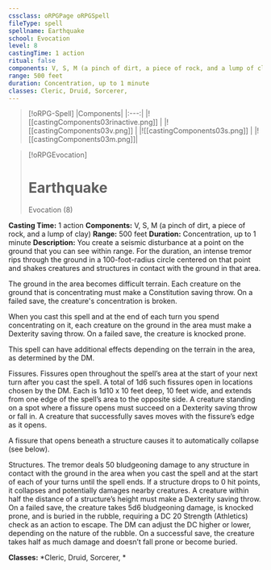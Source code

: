```yaml
---
cssclass: oRPGPage oRPGSpell
fileType: spell
spellname: Earthquake
school: Evocation
level: 8
castingTime: 1 action
ritual: false
components: V, S, M (a pinch of dirt, a piece of rock, and a lump of clay)
range: 500 feet
duration: Concentration, up to 1 minute
classes: Cleric, Druid, Sorcerer,
---
```

> [!oRPG-Spell]
> |Components|
> |:---:|
> |![[castingComponents03rinactive.png]] |
> |![[castingComponents03v.png]] |
> |![[castingComponents03s.png]] |
> |![[castingComponents03m.png]]|

> [!oRPGEvocation]
>#  Earthquake
> Evocation  (8)

**Casting Time:** 1 action
**Components:** V, S, M (a pinch of dirt, a piece of rock, and a lump of clay)
**Range:** 500 feet
**Duration:**  Concentration, up to 1 minute
**Description:**
You create a seismic disturbance at a point on the ground that you can see within range. For the duration, an intense tremor rips through the ground in a 100-foot-radius circle centered on that point and shakes creatures and structures in contact with the ground in that area.



 The ground in the area becomes difficult terrain. Each creature on the ground that is concentrating must make a Constitution saving throw. On a failed save, the creature's concentration is broken.



 When you cast this spell and at the end of each turn you spend concentrating on it, each creature on the ground in the area must make a Dexterity saving throw. On a failed save, the creature is knocked prone.



 This spell can have additional effects depending on the terrain in the area, as determined by the DM.



 Fissures. Fissures open throughout the spell’s area at the start of your next turn after you cast the spell. A total of 1d6 such fissures open in locations chosen by the DM. Each is 1d10 x 10 feet deep, 10 feet wide, and extends from one edge of the spell’s area to the opposite side. A creature standing on a spot where a fissure opens must succeed on a Dexterity saving throw or fall in. A creature that successfully saves moves with the fissure’s edge as it opens.

 A fissure that opens beneath a structure causes it to automatically collapse (see below).



 Structures. The tremor deals 50 bludgeoning damage to any structure in contact with the ground in the area when you cast the spell and at the start of each of your turns until the spell ends. If a structure drops to 0 hit points, it collapses and potentially damages nearby creatures. A creature within half the distance of a structure’s height must make a Dexterity saving throw. On a failed save, the creature takes 5d6 bludgeoning damage, is knocked prone, and is buried in the rubble, requiring a DC 20 Strength (Athletics) check as an action to escape. The DM can adjust the DC higher or lower, depending on the nature of the rubble. On a successful save, the creature takes half as much damage and doesn’t fall prone or become buried.



**Classes:**  *Cleric, Druid, Sorcerer, *


